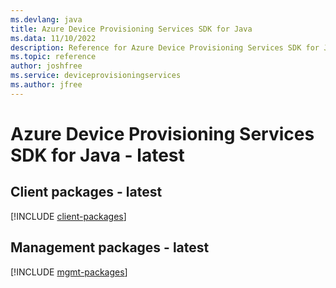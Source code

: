 ```yaml
---
ms.devlang: java
title: Azure Device Provisioning Services SDK for Java
ms.data: 11/10/2022
description: Reference for Azure Device Provisioning Services SDK for Java
ms.topic: reference
author: joshfree
ms.service: deviceprovisioningservices
ms.author: jfree
---
```

# Azure Device Provisioning Services SDK for Java - latest

## Client packages - latest
[!INCLUDE [client-packages](device-provisioning-services-client-index.md)]
## Management packages - latest
[!INCLUDE [mgmt-packages](device-provisioning-services-mgmt-index.md)]